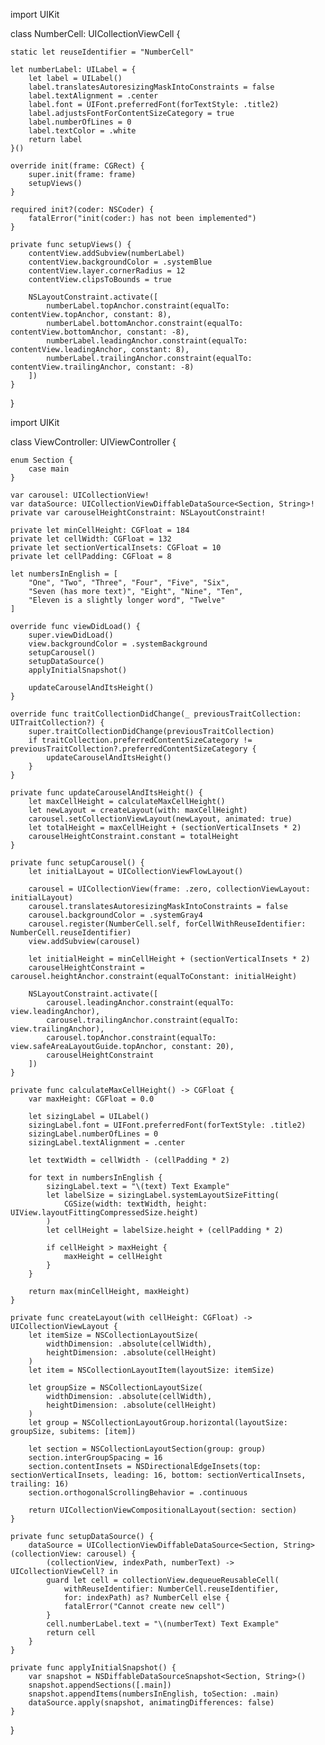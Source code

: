 import UIKit

class NumberCell: UICollectionViewCell {

    static let reuseIdentifier = "NumberCell"

    let numberLabel: UILabel = {
        let label = UILabel()
        label.translatesAutoresizingMaskIntoConstraints = false
        label.textAlignment = .center
        label.font = UIFont.preferredFont(forTextStyle: .title2)
        label.adjustsFontForContentSizeCategory = true
        label.numberOfLines = 0
        label.textColor = .white
        return label
    }()

    override init(frame: CGRect) {
        super.init(frame: frame)
        setupViews()
    }

    required init?(coder: NSCoder) {
        fatalError("init(coder:) has not been implemented")
    }

    private func setupViews() {
        contentView.addSubview(numberLabel)
        contentView.backgroundColor = .systemBlue
        contentView.layer.cornerRadius = 12
        contentView.clipsToBounds = true

        NSLayoutConstraint.activate([
            numberLabel.topAnchor.constraint(equalTo: contentView.topAnchor, constant: 8),
            numberLabel.bottomAnchor.constraint(equalTo: contentView.bottomAnchor, constant: -8),
            numberLabel.leadingAnchor.constraint(equalTo: contentView.leadingAnchor, constant: 8),
            numberLabel.trailingAnchor.constraint(equalTo: contentView.trailingAnchor, constant: -8)
        ])
    }
}

import UIKit

class ViewController: UIViewController {

    enum Section {
        case main
    }

    var carousel: UICollectionView!
    var dataSource: UICollectionViewDiffableDataSource<Section, String>!
    private var carouselHeightConstraint: NSLayoutConstraint!
    
    private let minCellHeight: CGFloat = 184
    private let cellWidth: CGFloat = 132
    private let sectionVerticalInsets: CGFloat = 10
    private let cellPadding: CGFloat = 8

    let numbersInEnglish = [
        "One", "Two", "Three", "Four", "Five", "Six",
        "Seven (has more text)", "Eight", "Nine", "Ten",
        "Eleven is a slightly longer word", "Twelve"
    ]

    override func viewDidLoad() {
        super.viewDidLoad()
        view.backgroundColor = .systemBackground
        setupCarousel()
        setupDataSource()
        applyInitialSnapshot()
        
        updateCarouselAndItsHeight()
    }

    override func traitCollectionDidChange(_ previousTraitCollection: UITraitCollection?) {
        super.traitCollectionDidChange(previousTraitCollection)
        if traitCollection.preferredContentSizeCategory != previousTraitCollection?.preferredContentSizeCategory {
            updateCarouselAndItsHeight()
        }
    }

    private func updateCarouselAndItsHeight() {
        let maxCellHeight = calculateMaxCellHeight()
        let newLayout = createLayout(with: maxCellHeight)
        carousel.setCollectionViewLayout(newLayout, animated: true)
        let totalHeight = maxCellHeight + (sectionVerticalInsets * 2)
        carouselHeightConstraint.constant = totalHeight
    }
    
    private func setupCarousel() {
        let initialLayout = UICollectionViewFlowLayout()
        
        carousel = UICollectionView(frame: .zero, collectionViewLayout: initialLayout)
        carousel.translatesAutoresizingMaskIntoConstraints = false
        carousel.backgroundColor = .systemGray4
        carousel.register(NumberCell.self, forCellWithReuseIdentifier: NumberCell.reuseIdentifier)
        view.addSubview(carousel)

        let initialHeight = minCellHeight + (sectionVerticalInsets * 2)
        carouselHeightConstraint = carousel.heightAnchor.constraint(equalToConstant: initialHeight)
        
        NSLayoutConstraint.activate([
            carousel.leadingAnchor.constraint(equalTo: view.leadingAnchor),
            carousel.trailingAnchor.constraint(equalTo: view.trailingAnchor),
            carousel.topAnchor.constraint(equalTo: view.safeAreaLayoutGuide.topAnchor, constant: 20),
            carouselHeightConstraint
        ])
    }

    private func calculateMaxCellHeight() -> CGFloat {
        var maxHeight: CGFloat = 0.0

        let sizingLabel = UILabel()
        sizingLabel.font = UIFont.preferredFont(forTextStyle: .title2)
        sizingLabel.numberOfLines = 0
        sizingLabel.textAlignment = .center

        let textWidth = cellWidth - (cellPadding * 2)

        for text in numbersInEnglish {
            sizingLabel.text = "\(text) Text Example"
            let labelSize = sizingLabel.systemLayoutSizeFitting(
                CGSize(width: textWidth, height: UIView.layoutFittingCompressedSize.height)
            )
            let cellHeight = labelSize.height + (cellPadding * 2)
            
            if cellHeight > maxHeight {
                maxHeight = cellHeight
            }
        }
        
        return max(minCellHeight, maxHeight)
    }

    private func createLayout(with cellHeight: CGFloat) -> UICollectionViewLayout {
        let itemSize = NSCollectionLayoutSize(
            widthDimension: .absolute(cellWidth),
            heightDimension: .absolute(cellHeight)
        )
        let item = NSCollectionLayoutItem(layoutSize: itemSize)
        
        let groupSize = NSCollectionLayoutSize(
            widthDimension: .absolute(cellWidth),
            heightDimension: .absolute(cellHeight)
        )
        let group = NSCollectionLayoutGroup.horizontal(layoutSize: groupSize, subitems: [item])
        
        let section = NSCollectionLayoutSection(group: group)
        section.interGroupSpacing = 16
        section.contentInsets = NSDirectionalEdgeInsets(top: sectionVerticalInsets, leading: 16, bottom: sectionVerticalInsets, trailing: 16)
        section.orthogonalScrollingBehavior = .continuous
        
        return UICollectionViewCompositionalLayout(section: section)
    }

    private func setupDataSource() {
        dataSource = UICollectionViewDiffableDataSource<Section, String>(collectionView: carousel) {
            (collectionView, indexPath, numberText) -> UICollectionViewCell? in
            guard let cell = collectionView.dequeueReusableCell(
                withReuseIdentifier: NumberCell.reuseIdentifier,
                for: indexPath) as? NumberCell else {
                fatalError("Cannot create new cell")
            }
            cell.numberLabel.text = "\(numberText) Text Example"
            return cell
        }
    }

    private func applyInitialSnapshot() {
        var snapshot = NSDiffableDataSourceSnapshot<Section, String>()
        snapshot.appendSections([.main])
        snapshot.appendItems(numbersInEnglish, toSection: .main)
        dataSource.apply(snapshot, animatingDifferences: false)
    }
}


